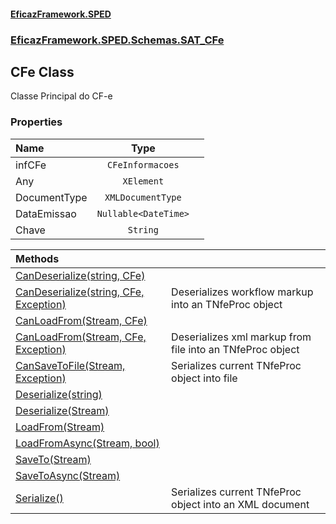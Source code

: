 #### [EficazFramework.SPED](EficazFrameworkSPED.md 'EficazFramework SPED')
### [EficazFramework.SPED.Schemas.SAT_CFe](EficazFramework.SPED.Schemas.SAT_CFe.md 'EficazFramework.SPED.Schemas.SAT_CFe')

## CFe Class

Classe Principal do CF-e
### Properties

| Name | Type | |
| :--- | :---: | :--- |
| infCFe | `CFeInformacoes` |  |
| Any | `XElement` |  |
| DocumentType | `XMLDocumentType` |  |
| DataEmissao | `Nullable<DateTime>` |  |
| Chave | `String` |  |

| Methods | |
| :--- | :--- |
| [CanDeserialize(string, CFe)](EficazFramework.SPED.Schemas.SAT_CFe/CFe/CanDeserialize(string,CFe).md 'EficazFramework.SPED.Schemas.SAT_CFe.CFe.CanDeserialize(string, EficazFramework.SPED.Schemas.SAT_CFe.CFe)') | |
| [CanDeserialize(string, CFe, Exception)](EficazFramework.SPED.Schemas.SAT_CFe/CFe/CanDeserialize(string,CFe,Exception).md 'EficazFramework.SPED.Schemas.SAT_CFe.CFe.CanDeserialize(string, EficazFramework.SPED.Schemas.SAT_CFe.CFe, System.Exception)') | Deserializes workflow markup into an TNfeProc object |
| [CanLoadFrom(Stream, CFe)](EficazFramework.SPED.Schemas.SAT_CFe/CFe/CanLoadFrom(Stream,CFe).md 'EficazFramework.SPED.Schemas.SAT_CFe.CFe.CanLoadFrom(System.IO.Stream, EficazFramework.SPED.Schemas.SAT_CFe.CFe)') | |
| [CanLoadFrom(Stream, CFe, Exception)](EficazFramework.SPED.Schemas.SAT_CFe/CFe/CanLoadFrom(Stream,CFe,Exception).md 'EficazFramework.SPED.Schemas.SAT_CFe.CFe.CanLoadFrom(System.IO.Stream, EficazFramework.SPED.Schemas.SAT_CFe.CFe, System.Exception)') | Deserializes xml markup from file into an TNfeProc object |
| [CanSaveToFile(Stream, Exception)](EficazFramework.SPED.Schemas.SAT_CFe/CFe/CanSaveToFile(Stream,Exception).md 'EficazFramework.SPED.Schemas.SAT_CFe.CFe.CanSaveToFile(System.IO.Stream, System.Exception)') | Serializes current TNfeProc object into file |
| [Deserialize(string)](EficazFramework.SPED.Schemas.SAT_CFe/CFe/Deserialize(string).md 'EficazFramework.SPED.Schemas.SAT_CFe.CFe.Deserialize(string)') | |
| [Deserialize(Stream)](EficazFramework.SPED.Schemas.SAT_CFe/CFe/Deserialize(Stream).md 'EficazFramework.SPED.Schemas.SAT_CFe.CFe.Deserialize(System.IO.Stream)') | |
| [LoadFrom(Stream)](EficazFramework.SPED.Schemas.SAT_CFe/CFe/LoadFrom(Stream).md 'EficazFramework.SPED.Schemas.SAT_CFe.CFe.LoadFrom(System.IO.Stream)') | |
| [LoadFromAsync(Stream, bool)](EficazFramework.SPED.Schemas.SAT_CFe/CFe/LoadFromAsync(Stream,bool).md 'EficazFramework.SPED.Schemas.SAT_CFe.CFe.LoadFromAsync(System.IO.Stream, bool)') | |
| [SaveTo(Stream)](EficazFramework.SPED.Schemas.SAT_CFe/CFe/SaveTo(Stream).md 'EficazFramework.SPED.Schemas.SAT_CFe.CFe.SaveTo(System.IO.Stream)') | |
| [SaveToAsync(Stream)](EficazFramework.SPED.Schemas.SAT_CFe/CFe/SaveToAsync(Stream).md 'EficazFramework.SPED.Schemas.SAT_CFe.CFe.SaveToAsync(System.IO.Stream)') | |
| [Serialize()](EficazFramework.SPED.Schemas.SAT_CFe/CFe/Serialize().md 'EficazFramework.SPED.Schemas.SAT_CFe.CFe.Serialize()') | Serializes current TNfeProc object into an XML document |
